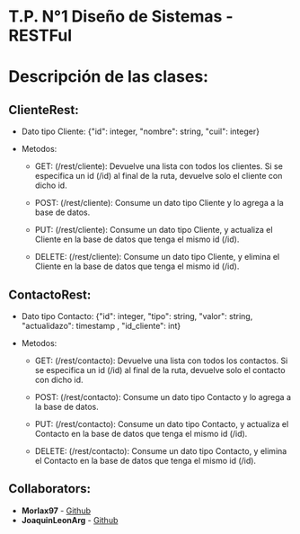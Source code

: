 # T.P. N°1 Diseño de Sistemas - RESTFul


# Descripción de las clases:

## ClienteRest:

   - Dato tipo Cliente: {"id": integer, "nombre": string, "cuil": integer}
  
   - Metodos:
      
      -  GET:  (/rest/cliente): Devuelve una lista con todos los clientes. Si se especifica un id (/id) al final de la ruta, devuelve solo el      cliente con dicho id.
      
      - POST: (/rest/cliente): Consume un dato tipo Cliente y lo agrega a la base de datos.
      
      - PUT: (/rest/cliente): Consume un dato tipo Cliente, y actualiza el Cliente en la base de datos que tenga el mismo id (/id).
      
      - DELETE: (/rest/cliente): Consume un dato tipo Cliente, y elimina el Cliente en la base de datos que tenga el mismo id (/id).
      
## ContactoRest:

   - Dato tipo Contacto: {"id": integer, "tipo": string, "valor": string, "actualidazo": timestamp , "id_cliente": int}
  
   - Metodos:
      
      -  GET:  (/rest/contacto): Devuelve una lista con todos los contactos. Si se especifica un id (/id) al final de la ruta, devuelve solo el      contacto con dicho id.
      
      - POST: (/rest/contacto): Consume un dato tipo Contacto y lo agrega a la base de datos.
      
      - PUT: (/rest/contacto): Consume un dato tipo Contacto, y actualiza el Contacto en la base de datos que tenga el mismo id (/id).
      
      - DELETE: (/rest/contacto): Consume un dato tipo Contacto, y elimina el Contacto en la base de datos que tenga el mismo id (/id).
  





## Collaborators:
* **Morlax97** - [Github](https://github.com/Morlax97)
* **JoaquinLeonArg** - [Github](https://github.com/JoaquinLeonArg)
